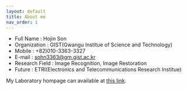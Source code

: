 ```yaml
---
layout: default
title: About me
nav_order: 1
---
```


- Full Name      : Hojin Son  
- Organization   : GIST(Gwangu Institue of Science and Technology)  
- Mobile         : +82)010-3363-3327  
- E-mail         : <sohn3363@gm.gist.ac.kr>  
- Research Field : Image Recognition, Image Restoration   
- Future         : ETRI(Electronics and Telecommunications Research Institue)  

My Laboratory hompage can available at [this link](https://nsl.gist.ac.kr).
